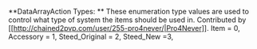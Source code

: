 **DataArrayAction Types: ** These enumeration type values are used to control what type of system the items should be used in. Contributed by [[http://chained2pvp.com/user/255-pro4never/|Pro4Never]].
        Item = 0,
        Accessory = 1,
        Steed_Original = 2,
        Steed_New =3,
